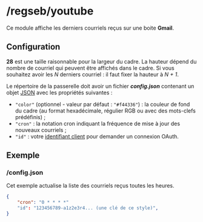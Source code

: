 # /regseb/youtube

Ce module affiche les derniers courriels reçus sur une boite **Gmail**.

## Configuration

**28** est une taille raisonnable pour la largeur du cadre. La hauteur dépend
du nombre de courriel qui peuvent être affichés dans le cadre. Si vous souhaitez
avoir les *N* derniers courriel : il faut fixer la hauteur à *N + 1*.

Le répertoire de la passerelle doit avoir un fichier ***config.json***
contenant un objet [JSON](http://www.json.org "JavaScript Object Notation")
avec les propriétés suivantes :

- `"color"` (optionnel - valeur par défaut : `"#f44336"`) : la couleur de fond
  du cadre (au format hexadécimale, régulier RGB ou avec des mots-clefs
  prédéfinis) ;
- `"cron"` : la notation cron indiquant la fréquence de mise à jour des
  nouveaux courriels ;
- `"id"` : votre
  [identifiant client](https://developers.google.com/console/help/new/#generatingoauth2)
  pour demander un connexion OAuth.

## Exemple

### /config.json

Cet exemple actualise la liste des courriels reçus toutes les heures.

```JSON
{
    "cron": "0 * * * *"
    "id": "123456789-a1z2e3r4... (une clé de ce style)",
}
```
